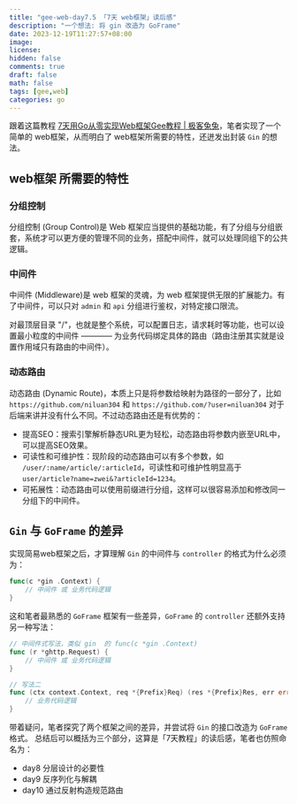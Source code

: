 ```yaml
---
title: "gee-web-day7.5 「7天 web框架」读后感"
description: "一个想法: 将 gin 改造为 GoFrame"
date: 2023-12-19T11:27:57+08:00
image: 
license: 
hidden: false
comments: true
draft: false
math: false
tags: [gee,web]
categories: go
---
```


跟着这篇教程 [7天用Go从零实现Web框架Gee教程 | 极客兔兔](https://geektutu.com/post/gee.html)，笔者实现了一个简单的 web框架，从而明白了 web框架所需要的特性，还迸发出封装 `Gin` 的想法。

## web框架 所需要的特性

### 分组控制

分组控制 (Group Control)是 Web 框架应当提供的基础功能，有了分组与分组嵌套，系统才可以更方便的管理不同的业务，搭配中间件，就可以处理同组下的公共逻辑。

### 中间件

中间件 (Middleware)是 web 框架的灵魂，为 web 框架提供无限的扩展能力。有了中间件，可以只对 `admin` 和 `api` 分组进行鉴权，对特定接口限流。

对最顶层目录 "/"，也就是整个系统，可以配置日志，请求耗时等功能，也可以设置最小粒度的中间件 ———— 为业务代码绑定具体的路由（路由注册其实就是设置作用域只有路由的中间件）。

### 动态路由

动态路由 (Dynamic Route)，本质上只是将参数给映射为路径的一部分了，比如 `https://github.com/niluan304` 和 `https://github.com/?user=niluan304` 对于后端来讲并没有什么不同。不过动态路由还是有优势的：
- 提高SEO：搜索引擎解析静态URL更为轻松，动态路由将参数内嵌至URL中，可以提高SEO效果。
- 可读性和可维护性：现阶段的动态路由可以有多个参数，如 `/user/:name/article/:articleId`，可读性和可维护性明显高于 `user/article?name=zwei&?articleId=1234`。
- 可拓展性：动态路由可以使用前缀进行分组，这样可以很容易添加和修改同一分组下的中间件。

## `Gin` 与 `GoFrame` 的差异
实现简易web框架之后，才算理解 `Gin` 的中间件与 `controller` 的格式为什么必须为：
```go
func(c *gin .Context) {
    // 中间件 或 业务代码逻辑
}
```

这和笔者最熟悉的 `GoFrame` 框架有一些差异，`GoFrame` 的 `controller` 还额外支持另一种写法：
```go
// 中间件式写法，类似 gin  的 func(c *gin .Context)
func (r *ghttp.Request) {
    // 中间件 或 业务代码逻辑
}

// 写法二
func (ctx context.Context, req *{Prefix}Req) (res *{Prefix}Res, err error){
    // 业务代码逻辑
}
```

带着疑问，笔者探究了两个框架之间的差异，并尝试将 `Gin` 的接口改造为 `GoFrame` 格式。
总结后可以概括为三个部分，这算是「7天教程」的读后感，笔者也仿照命名为：
- day8 分层设计的必要性
- day9 反序列化与解耦
- day10 通过反射构造规范路由